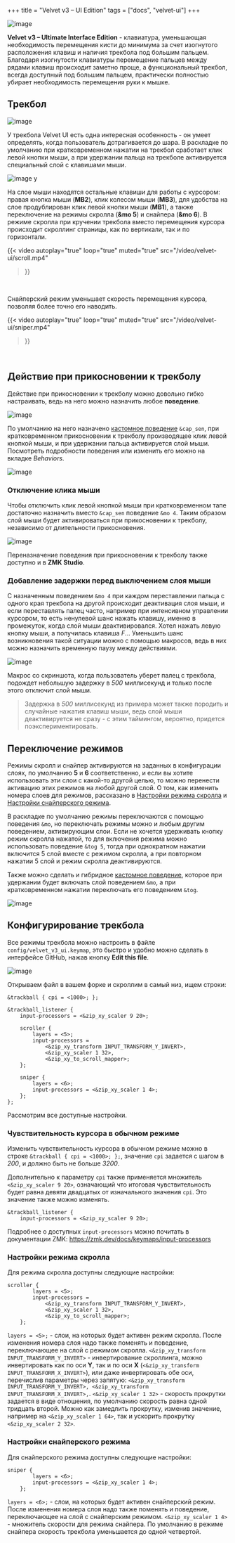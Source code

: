+++
title = "Velvet v3 – UI Edition"
tags = ["docs", "velvet-ui"]
+++

![image](/images/velvet-ui/velvet.jpg)

**Velvet v3 – Ultimate Interface Edition** - клавиатура, уменьшающая необходимость перемещения кисти до минимума за счет изогнутого расположения клавиш и наличия трекбола под большим пальцем. Благодаря изогнутости клавиатуры перемещение пальцев между рядами клавиш происходит заметно проще, а функциональный трекбол, всегда доступный под большим пальцем, практически полностью убирает необходимость перемещения руки к мышке.


## Трекбол

![image](/images/velvet-ui/trackball.jpg)

У трекбола Velvet UI есть одна интересная особенность - он умеет определять, когда пользователь дотрагивается до шара. В раскладке по умолчанию при кратковременном нажатии на трекбол сработает клик левой кнопки мыши, а при удержании пальца на трекболе активируется специальный слой с клавишами мыши.

![image](/images/velvet-ui/layer.png) y

На слое мыши находятся остальные клавиши для работы с курсором: правая кнопка мыши (**MB2**), клик колесом мыши (**MB3**), для удобства на слое продублирован клик левой кнопки мыши (**MB1**), а также переключение на режимы скролла (**&mo 5**) и снайпера (**&mo 6**). 
В режиме скролла при кручении трекбола вместо перемещения курсора происходит скроллинг страницы, как по вертикали, так и по горизонтали.

{{< video 
    autoplay="true"
    loop="true"
    muted="true"
    src="/video/velvet-ui/scroll.mp4" 
>}}
<br />


Снайперский режим уменьшает скорость перемещения курсора, позволяя более точно его наводить.

{{< video 
    autoplay="true"
    loop="true"
    muted="true"
    src="/video/velvet-ui/sniper.mp4" 
>}}
<br />

## Действие при прикосновении к трекболу

Действие при прикосновении к трекболу можно довольно гибко настраивать, ведь на него можно назначить любое **поведение**. 

![image](/images/velvet-ui/keymap.png)

По умолчанию на него назначено <a href="https://journey.ergohaven.xyz/pages/docs/keymap-editor/#custom-behaviors" target="_blank">кастомное поведение</a> `&cap_sen`, при кратковременном прикосновении к трекболу производящее клик левой кнопкой мыши, и при удержании пальца активируется слой мыши. Посмотреть подробности поведения или изменить его можно на вкладке *Behaviors*.

![image](/images/velvet-ui/capsen.png)


### Отключение клика мыши

Чтобы отключить клик левой кнопкой мыши при кратковременном тапе достаточно назначить вместо `&cap_sen` поведение `&mo 4`. Таким образом слой мыши будет активироваться при прикосновении к трекболу, независимо от длительности прикосновения.

![image](/images/velvet-ui/keymap-mo.png)

Переназначение поведения при прикосновении к трекболу также доступно и в **ZMK Studio**.  


### Добавление задержки перед выключением слоя мыши

С назначенным поведением `&mo 4` при каждом переставлении пальца с одного края трекбола на другой происходит деактивация слоя мыши, и если переставлять палец часто, например при интенсивном управлении курсором, то есть ненулевой шанс нажать клавишу, именно в промежуток, когда слой мыши деактивировался. Хотел нажать левую кнопку мыши, а получилась клавиша *F*... Уменьшить шанс возникновения такой ситуации можно с помощью макросов, ведь в них можно назначить временную паузу между действиями.   

![image](/images/velvet-ui/senmo.png)

Макрос со скриншота, когда пользователь уберет палец с трекбола, подождет небольшую задержку в *500* миллисекунд и только после этого отключит слой мыши.  
> Задержка в *500* миллисекунд из примера может также породить и случайные нажатия клавиш мыши, ведь слой мыши деактивируется не сразу - с этим таймингом, вероятно, придется поэкспериментировать.


## Переключение режимов

Режимы скролл и снайпер активируются на заданных в конфигурации слоях, по умолчанию **5** и **6** соответственно, и если вы хотите использовать эти слои с какой-то другой целью, то можно перенести активацию этих режимов на любой другой слой. О том, как изменить номера слоев для режимов, рассказано в [Настройки режима скролла](#настройки-режима-скролла) и [Настройки снайперского режима](#настройки-снайперского-режима).  
  
В раскладке по умолчанию режимы переключаются с помощью поведения `&mo`, но переключать режимы можно и любым другим поведением, активирующим слои. Если не хочется удерживать кнопку режим скролла нажатой, то для включения режима можно использовать поведение `&tog 5`, тогда при однократном нажатии включится 5 слой вместе с режимом скролла, а при повторном нажатии 5 слой и режим скролла деактивируются.  

Также можно сделать и гибридное <a href="https://journey.ergohaven.xyz/pages/docs/keymap-editor/#custom-behaviors" target="_blank">кастомное поведение</a>, которое при удержании будет включать слой поведением `&mo`, а при кратковременном нажатии переключать его поведением `&tog`.

![image](/images/velvet-ui/mode-behavior.png)

## Конфигурирование трекбола

Все режимы трекбола можно настроить в файле `config/velvet_v3_ui.keymap`, это быстро и удобно можно сделать в интерфейсе GitHub, нажав кнопку **Edit this file**.

![image](/images/velvet-ui/github-edit.png)

Открываем файл в вашем форке и скроллим в самый низ, ищем строки:

```
&trackball { cpi = <1000>; };

&trackball_listener {
    input-processors = <&zip_xy_scaler 9 20>;

    scroller {
        layers = <5>;
        input-processors =
            <&zip_xy_transform INPUT_TRANSFORM_Y_INVERT>,
            <&zip_xy_scaler 1 32>,
            <&zip_xy_to_scroll_mapper>;
    };

    sniper {
        layers = <6>;
        input-processors = <&zip_xy_scaler 1 4>;
    };
};
```

Рассмотрим все доступные настройки.


### Чувствительность курсора в обычном режиме

Изменить чувствительность курсора в обычном режиме можно в строке `&trackball { cpi = <1000>; };`, значение `cpi` задается с шагом в *200*, и должно быть не больше *3200*. 

Дополнительно к параметру `cpi` также применяется множитель `<&zip_xy_scaler 9 20>`, означающий что итоговая чувствительность будет равна девяти двадцатых от изначального значения `cpi`. Это значение также можно изменять. 
```
&trackball_listener {
    input-processors = <&zip_xy_scaler 9 20>;
```
Подробнее о доступных `input-processors` можно почитать в документации ZMK: https://zmk.dev/docs/keymaps/input-processors


### Настройки режима скролла

Для режима скролла доступны следующие настройки:
```
scroller {
        layers = <5>;
        input-processors =
            <&zip_xy_transform INPUT_TRANSFORM_Y_INVERT>,
            <&zip_xy_scaler 1 32>,
            <&zip_xy_to_scroll_mapper>;
    };
```
`layers = <5>;` - слои, на которых будет активен режим скролла. После изменения номера слоя надо также поменять и поведение, переключающее на слой с режимом скролла.
`<&zip_xy_transform INPUT_TRANSFORM_Y_INVERT>` - инвертирование скроллинга, можно инвертировать как по оси **Y**, так и по оси **X** (`<&zip_xy_transform INPUT_TRANSFORM_X_INVERT>`), или даже инвертировать обе оси, перечислив параметры через запятую: `<&zip_xy_transform INPUT_TRANSFORM_Y_INVERT>, <&zip_xy_transform INPUT_TRANSFORM_Х_INVERT>,`.
`<&zip_xy_scaler 1 32>` - скорость прокрутки задается в виде отношения, по умолчанию скорость равна одной тридцать второй. Можно как замедлить прокрутку, изменив значение, например на `<&zip_xy_scaler 1 64>`, так и ускорить прокрутку `<&zip_xy_scaler 2 32>`.


### Настройки снайперского режима

Для снайперского режима доступны следующие настройки:
```
sniper {
        layers = <6>;
        input-processors = <&zip_xy_scaler 1 4>;
    };
```
`layers = <6>;` - слои, на которых будет активен снайперский режим. После изменения номера слоя надо также поменять и поведение, переключающее на слой с снайперским режимом.
`<&zip_xy_scaler 1 4>` - множитель скорости для режима снайпера. По умолчанию в режиме снайпера скорость трекбола уменьшается до одной четвертой.

